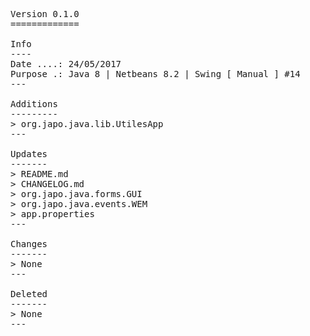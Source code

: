 <pre>

Version 0.1.0
=============

Info
----
Date ....: 24/05/2017
Purpose .: Java 8 | Netbeans 8.2 | Swing [ Manual ] #14
---

Additions
---------
> org.japo.java.lib.UtilesApp
---

Updates
-------
> README.md
> CHANGELOG.md
> org.japo.java.forms.GUI
> org.japo.java.events.WEM
> app.properties
---

Changes
-------
> None
---

Deleted
-------
> None
---

</pre>